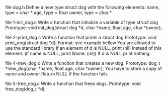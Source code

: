 file dog.h Define a new type struct dog with the following elements:
name, type = char *
age, type = float
owner, type = char *

file 1-init_dog.c Write a function that initialize a variable of type struct dog
Prototype: void init_dog(struct dog *d, char *name, float age, char *owner);

file 2-print_dog.c  Write a function that prints a struct dog
Prototype: void print_dog(struct dog *d);
Format: see example bellow
You are allowed to use the standard library
If an element of d is NULL, print (nil) instead of this element. (if name is NULL, print Name: (nil))
If d is NULL print nothing.

file 4-new_dog.c  Write a function that creates a new dog.
Prototype: dog_t *new_dog(char *name, float age, char *owner);
You have to store a copy of name and owner
Return NULL if the function fails

file 5-free_dog.c Write a function that frees dogs.
Prototype: void free_dog(dog_t *d);


